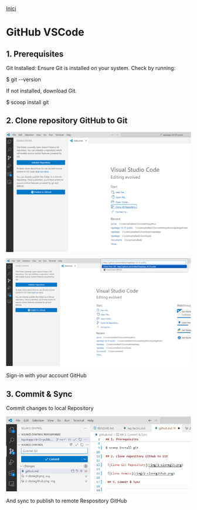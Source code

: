 [Inici](README.md) 

# GitHub VSCode

## 1. Prerequisites

Git Installed: Ensure Git is installed on your system. Check by running:

$ git --version

If not installed, download Git.

$ scoop install git

## 2. Clone repository GitHub to Git

 ![Clone Git Repository](/img/1-clonegit.png)

 ![Clone Remote](/img/2-clonegithub.png)

 Sign-in with your account GitHub

 ## 3. Commit & Sync

 Commit changes to local Repository

 ![Commit Changes](/img/3-commit.png)

 And sync to publish to remote Respository GitHub 



